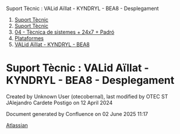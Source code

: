 Suport Tècnic : VALid Aïllat - KYNDRYL - BEA8 - Desplegament  

1.  [Suport Tècnic](index.html)
2.  [Suport Tècnic](13893782.html)
3.  [04 - Tècnica de sistemes + 24x7 + Padró](26313202.html)
4.  [Plataformes](Plataformes_41520520.html)
5.  [VALid Aïllat - KYNDRYL - BEA8](41520557.html)

Suport Tècnic : VALid Aïllat - KYNDRYL - BEA8 - Desplegament
============================================================

Created by Unknown User (otecobernal), last modified by OTEC ST JAlejandro Cardete Postigo on 12 April 2024

Document generated by Confluence on 02 June 2025 11:17

[Atlassian](http://www.atlassian.com/)